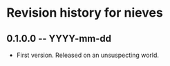 # Revision history for nieves

## 0.1.0.0 -- YYYY-mm-dd

* First version. Released on an unsuspecting world.
